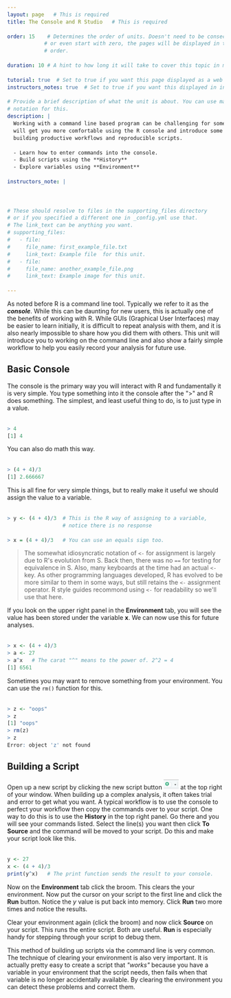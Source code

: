 ```yaml
---
layout: page   # This is required
title: The Console and R Studio   # This is required

order: 15    # Determines the order of units. Doesn't need to be consecutive though
            # or even start with zero, the pages will be displayed in their sort
            # order.

duration: 10 # A hint to how long it will take to cover this topic in mintues.

tutorial: true  # Set to true if you want this page displayed as a web page
instructors_notes: true  # Set to true if you want this displayed in instructors notes

# Provide a brief description of what the unit is about. You can use markdown
# notation for this.
description: |
  Working with a command line based program can be challenging for some. This unit
  will get you more comfortable using the R console and introduce some ideas for 
  building productive workflows and reproducible scripts.
  
  - Learn how to enter commands into the console.
  - Build scripts using the **History**
  - Explore variables using **Environment**

instructors_note: |
  

  
# These should resolve to files in the supporting_files directory
# or if you specified a different one in _config.yml use that.
# The link_text can be anything you want.
# supporting_files:
#   - file:
#     file_name: first_example_file.txt
#     link_text: Example file  for this unit.
#   - file:
#     file_name: another_example_file.png
#     link_text: Example image for this unit.

---
```



As noted before R is a command line tool. Typically we refer to it as the **_console_**. While this can be daunting for new users,
this is actually one of the benefits of working with R. While GUIs (Graphical User
Interfaces) may be easier to learn initially, it is difficult to repeat analysis with 
them, and it is also nearly impossible to share how you did them with others. This unit
will introduce you to working on the command line and also show a fairly simple 
workflow to help you easily record your analysis for future use.

## Basic Console

The console is the primary way you will interact with R and fundamentally it is very 
simple. You type something into it the console after the ">" and R does something. The
simplest, and least useful thing to do, is to just type in a value.

```r

> 4
[1] 4

```

You can also do math this way.

```r

> (4 + 4)/3
[1] 2.666667

```

This is all fine for very simple things, but to really make it useful we 
should assign the value to a variable.

```r

> y <- (4 + 4)/3  # This is the R way of assigning to a variable, 
                  # notice there is no response

> x = (4 + 4)/3   # You can use an equals sign too. 

```

> The somewhat idiosyncratic notation of `<-` for assignment is largely due to R's 
> evolution from S. Back then, there was no `==` for testing for equivalence in S. Also,
> many keyboards at the time had an actual `<-` key. As other programming languages developed,
> R has evolved to be more similar to them in some ways, but still retains the `<-` 
> assignment operator. R style guides recommond using `<-` for readability so we'll use that
> here.

If you look on the upper right panel in the **Environment** tab, you will see the value 
has been stored under the variable **x**. We can now use this for future analyses.

```r

> x <- (4 + 4)/3
> a <- 27
> a^x   # The carat "^" means to the power of. 2^2 = 4
[1] 6561

```

Sometimes you may want to remove something from your environment. You can use the `rm()`
function for this.

```r

> z <- "oops"
> z
[1] "oops"
> rm(z)
> z
Error: object 'z' not found

```

## Building a Script 

Open up a new script by clicking the new script button 
<img src="/assets/img/units/new_script.png" alt="The new file button" width="35"/>
at the top right of your window. 
When building up a complex analysis, it often takes trial and error to get what you want.
A typical workflow is to use the console to perfect your workflow then copy the 
commands over to your script. One way to do this is to use the **History** 
in the top right panel. Go there and you will see your commands listed. Select the line(s)
you want then click **To Source** and the command will be moved to your script. Do this
and make your script look like this.

```r

y <- 27
x <- (4 + 4)/3
print(y^x)   # The print function sends the result to your console.

```

Now on the **Environment** tab click the broom. This clears the your environment. Now 
put the cursor on your script to the first line and click the **Run** button. Notice
the *y* value is put back into memory. Click **Run** two more times and notice the results.

Clear your environment again (click the broom) and now click **Source** on your script.
This runs the entire script. Both are useful. **Run** is especially handy for stepping
through your script to debug them.


This method of building up scripts via the command line is very common. The technique of
clearing your environment is also very important. It is actually pretty easy to create 
a script that *"works"* because you have a variable in your environment that the script 
needs, then fails when that variable is no longer accidentally available. By clearing 
the environment you can detect these problems and correct them.
